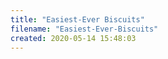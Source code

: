 ```yaml
---
title: "Easiest-Ever Biscuits"
filename: "Easiest-Ever-Biscuits"
created: 2020-05-14 15:48:03
---
```


